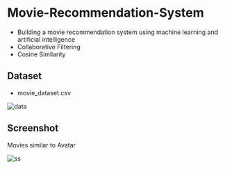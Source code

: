 # Movie-Recommendation-System
* Building a movie recommendation system using machine learning and artificial intelligence
* Collaborative Filtering
* Cosine Similarity

## Dataset
* movie_dataset.csv

![data](https://user-images.githubusercontent.com/68106718/133880117-d648b519-bdae-46f4-b83e-f30ecc43bd29.png)

## Screenshot
Movies similar to Avatar

![ss](https://user-images.githubusercontent.com/68106718/133880160-d3f7bc66-22ad-426e-b340-b14a22cd4710.png)

